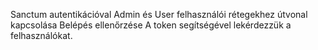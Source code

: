 Sanctum autentikációval
Admin és User felhasználói rétegekhez útvonal kapcsolása
Belépés ellenőrzése
A token segítségével lekérdezzük a felhasználókat.
